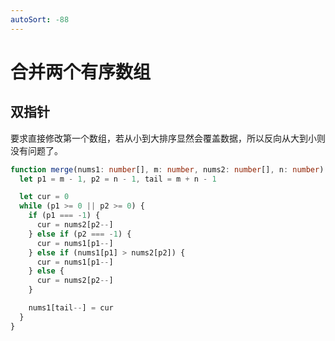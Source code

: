 ```yaml
---
autoSort: -88
---
```


# 合并两个有序数组

## 双指针

要求直接修改第一个数组，若从小到大排序显然会覆盖数据，所以反向从大到小则没有问题了。

``` ts
function merge(nums1: number[], m: number, nums2: number[], n: number): void {
  let p1 = m - 1, p2 = n - 1, tail = m + n - 1

  let cur = 0
  while (p1 >= 0 || p2 >= 0) {
    if (p1 === -1) {
      cur = nums2[p2--]
    } else if (p2 === -1) {
      cur = nums1[p1--]
    } else if (nums1[p1] > nums2[p2]) {
      cur = nums1[p1--]
    } else {
      cur = nums2[p2--]
    }

    nums1[tail--] = cur
  }
}
```
